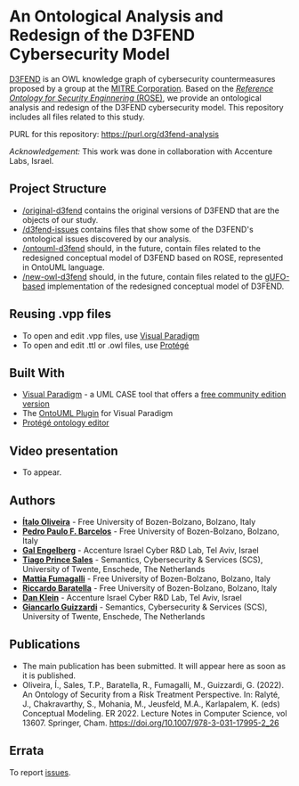 # An Ontological Analysis and Redesign of the D3FEND Cybersecurity Model

[D3FEND](https://d3fend.mitre.org/) is an OWL knowledge graph of cybersecurity countermeasures proposed by a group at the [MITRE Corporation](https://www.mitre.org/news-insights/impact-story/mitres-d3fend-connects-cyber-community-counter-threats). Based on the [_Reference Ontology for Security Enginnering_ (ROSE)](https://purl.org/security-ontology), we provide an ontological analysis and redesign of the D3FEND cybersecurity model. This repository includes all files related to this study.

PURL for this repository: https://purl.org/d3fend-analysis

_Acknowledgement:_ This work was done in collaboration with Accenture Labs, Israel.


## Project Structure

* [/original-d3fend](original-d3fend) contains the original versions of D3FEND that are the objects of our study.
* [/d3fend-issues](d3fend-issues) contains files that show some of the D3FEND's ontological issues discovered by our analysis.
* [/ontouml-d3fend](/ontouml-d3fend) should, in the future, contain files related to the redesigned conceptual model of D3FEND based on ROSE, represented in OntoUML language.
* [/new-owl-d3fend](/new-owl-d3fend) should, in the future, contain files related to the [gUFO-based](https://nemo-ufes.github.io/gufo/) implementation of the redesigned conceptual model of D3FEND.

## Reusing .vpp files

* To open and edit .vpp files, use [Visual Paradigm](https://www.visual-paradigm.com)
* To open and edit .ttl or .owl files, use [Protégé](https://protege.stanford.edu/)

## Built With

* [Visual Paradigm](https://www.visual-paradigm.com) - a UML CASE tool that offers a [free community edition version](https://www.visual-paradigm.com/download/community.jsp)
* The [OntoUML Plugin](https://github.com/OntoUML/ontouml-vp-plugin) for Visual Paradigm
* [Protégé ontology editor](https://protege.stanford.edu/)

## Video presentation

* To appear.

## Authors

* **[Ítalo Oliveira](https://sites.google.com/view/italojsoliveira)** - Free University of Bozen-Bolzano, Bolzano, Italy
* **[Pedro Paulo F. Barcelos](https://www.unibz.it/en/faculties/computer-science/academic-staff/person/45598-pedro-paulo-favato-barcelos)** - Free University of Bozen-Bolzano, Bolzano, Italy
* **[Gal Engelberg](https://www.linkedin.com/in/gal-engelberg/)** - Accenture Israel Cyber R&D Lab, Tel Aviv, Israel
* **[Tiago Prince Sales](https://www.inf.unibz.it/~tpsales/)** - Semantics, Cybersecurity & Services (SCS), University of Twente, Enschede, The Netherlands
* **[Mattia Fumagalli](http://www.mattspace.net/)** - Free University of Bozen-Bolzano, Bolzano, Italy
* **[Riccardo Baratella](https://scholar.google.it/citations?user=iVvfMXcAAAAJ)** - Free University of Bozen-Bolzano, Bolzano, Italy
* **[Dan Klein](https://www.linkedin.com/in/~danklein/)** - Accenture Israel Cyber R&D Lab, Tel Aviv, Israel
* **[Giancarlo Guizzardi](https://people.utwente.nl/g.guizzardi)** - Semantics, Cybersecurity & Services (SCS), University of Twente, Enschede, The Netherlands

## Publications

- The main publication has been submitted. It will appear here as soon as it is published.
- Oliveira, Í., Sales, T.P., Baratella, R., Fumagalli, M., Guizzardi, G. (2022). An Ontology of Security from a Risk Treatment Perspective. In: Ralyté, J., Chakravarthy, S., Mohania, M., Jeusfeld, M.A., Karlapalem, K. (eds) Conceptual Modeling. ER 2022. Lecture Notes in Computer Science, vol 13607. Springer, Cham. https://doi.org/10.1007/978-3-031-17995-2_26

## Errata

To report [issues](https://github.com/unibz-core/d3fend-analysis/issues).
